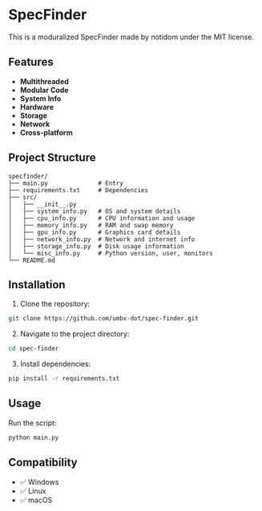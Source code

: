 # SpecFinder

This is a moduralized SpecFinder made by notidom under the MIT license.

## Features

- **Multithreaded**
- **Modular Code**
- **System Info**
- **Hardware**
- **Storage**
- **Network**
- **Cross-platform**

## Project Structure

```
specfinder/
├── main.py              # Entry  
├── requirements.txt     # Dependencies
├── src/
│   ├── __init__.py
│   ├── system_info.py   # OS and system details
│   ├── cpu_info.py      # CPU information and usage
│   ├── memory_info.py   # RAM and swap memory
│   ├── gpu_info.py      # Graphics card details
│   ├── network_info.py  # Network and internet info
│   ├── storage_info.py  # Disk usage information
│   └── misc_info.py     # Python version, user, monitors
└── README.md
```

## Installation

1. Clone the repository:
```bash
git clone https://github.com/umbx-dot/spec-finder.git
```

2. Navigate to the project directory:
```bash
cd spec-finder
```

3. Install dependencies:
```bash
pip install -r requirements.txt
```

## Usage

Run the script:

```bash
python main.py
```

## Compatibility

- ✅ Windows 
- ✅ Linux   
- ✅ macOS
